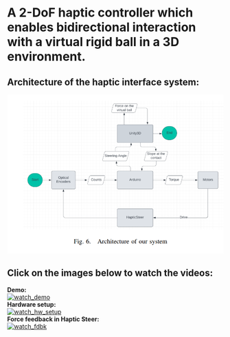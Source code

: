 # A 2-DoF haptic controller which enables bidirectional interaction with a virtual rigid ball in a 3D environment.

## Architecture of the haptic interface system:
![architecture](/Images/architecture.png)

## Click on the images below to watch the videos:
**Demo:** <br>
[![watch_demo](https://img.youtube.com/vi/2q8rHm4gK60/1.jpg)](https://www.youtube.com/watch?v=2q8rHm4gK60)
<br>
**Hardware setup:** <br>
[![watch_hw_setup](https://img.youtube.com/vi/D9nIS4LXtgA/0.jpg)](https://www.youtube.com/watch?v=D9nIS4LXtgA)
<br>
**Force feedback in Haptic Steer:** <br>
[![watch_fdbk](https://img.youtube.com/vi/WZXPGZhVnqc/0.jpg)](https://www.youtube.com/watch?v=WZXPGZhVnqc)
<br>
